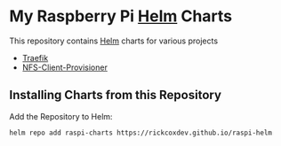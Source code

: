# My Raspberry Pi [Helm](https://helm.sh) Charts

This repository contains [Helm](https://helm.sh) charts for various projects

* [Traefik](charts/traefik/)
* [NFS-Client-Provisioner](charts/nfs-client-provisioner)

## Installing Charts from this Repository

Add the Repository to Helm:

    helm repo add raspi-charts https://rickcoxdev.github.io/raspi-helm
